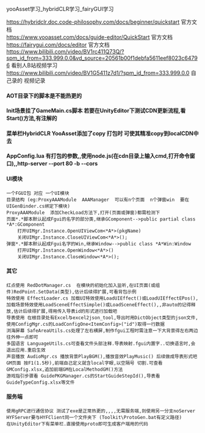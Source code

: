 yooAsset学习_hybridCLR学习_fairyGUI学习

   https://hybridclr.doc.code-philosophy.com/docs/beginner/quickstart 官方文档  
   https://www.yooasset.com/docs/guide-editor/QuickStart  官方文档  
 https://fairygui.com/docs/editor 官方文档   
 https://www.bilibili.com/video/BV1rc411Q73Q/?spm_id_from=333.999.0.0&vd_source=20561b00f1debfa5611eef8023c64796  看别人B站视频学习  
 https://www.bilibili.com/video/BV1G5411z7d1/?spm_id_from=333.999.0.0  自己录的  视频记录


#### AOT目录下的脚本是不能热更的
#### Init场景挂了GameMain.cs脚本 若要在UnityEditor下测试CDN更新流程,看Start()方法,有注解的
#### 菜单栏HybridCLR YooAsset添加了copy 打包时 可使其精准copy到localCDN中去
#### AppConfig.lua 有打包的参数,,使用node.js(在cdn目录上输入cmd,打开命令窗口),,http-server --port 80 -b --cors
#### 

#### UI模块
	一个FGUI包 对应 一个UI模块 
	目录结构 (eg:ProxyAAAModule  AAAManager  可以有n个页面  n个弹窗win  要在UIGenBinder.cs绑定下模块)
    ProxyAAAModule  添加CheckLoad方法下,打开(页面或弹窗)都需检测下
    页面*.*脚本默认起成Fgui的名字的部分类,继承GComponent-->public partial class *A*:GComponent
        打开UIMgr.Instance.OpenUIViewCom<*A*>(pkgName)  
        关闭UIMgr.Instance.CloseUIViewCom<*A*>();  
    弹窗*.*脚本默认起成Fgui名字的Win,继承Window-->public class *A*Win:Window  
        打开UIMgr.Instance.OpenWindow<*A*>()  
        关闭UIMgr.Instance.CloseWindow<*A*>();  
#### 其它
    红点使用 RedDotManager.cs  在模块的初始化加入监听,在UI页面(或组件)RedPoint.SetData(类型),估计后续得扩展,可看背包示例
    特效使用 EffectLoader.cs 加载UI特效使用LoadUIEffect()或LoadUIEffectEPos(),加载场景特效使用LoadSceneEffectSimple()或LoadSceneEffect(),,非auto的记得释放,估计后续得扩展,得用传入导表id的形式进行加载吧
    导表使用 在根目录处有Excel与excel2json_tool,导出时用DictObject类型的json文件,使用ConfigMgr.cs的LoadConfigOne<ItemConfig>("id")取得一行数据
    浏海屏幕 SafeAreaUtils.cs处理了左右横屏,制作fgui工程时需注意一下大背景得左右两边往外伸一点即可
	多国语言 LanguageUtils.cs可查看文件头部注释.导表映射.fgui内置字..切换语言时,会退出应用.重启生效
	声音播放 AudioMgr.cs 播放背景PlayBGM(),播放音效PlayMusic() 后续做成导表形式吧
	GM页面 按F1(1.5秒),前端自己定义就含local字眼,以空隔号 切割.可查看GMConfig.xlsx,追加前端GM在LocalMethodGM()方法  
    游戏指引步骤看 GuidePKGManager.cs的StartGuideStepId(),导表看GuideTypeConfig.xlsx等文件

####  服务端
    使用gRPC进行通信协议 测试了exe是正常热更的,,,,无需服务端,则使用另一分支noServer
    HYFServer要与HYFClient同一个文件夹下 (Toolkit\ProtoGen.bat有定义路径)
    在UnityEditor下有菜单栏.直接使用proto即可生成客户端用的代码